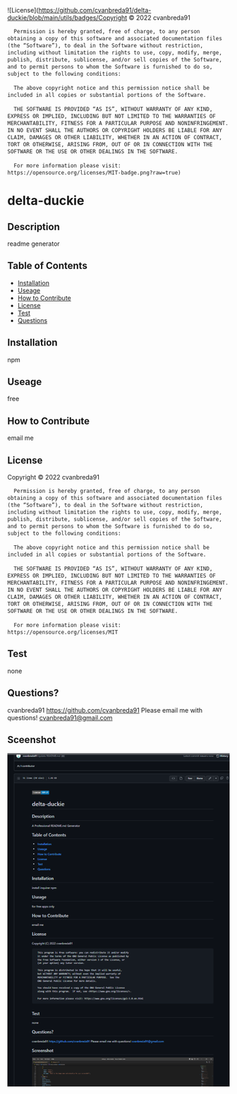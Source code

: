 ![License](https://github.com/cvanbreda91/delta-duckie/blob/main/utils/badges/Copyright © 2022 cvanbreda91

      Permission is hereby granted, free of charge, to any person obtaining a copy of this software and associated documentation files (the “Software”), to deal in the Software without restriction, including without limitation the rights to use, copy, modify, merge, publish, distribute, sublicense, and/or sell copies of the Software, and to permit persons to whom the Software is furnished to do so, subject to the following conditions:
      
      The above copyright notice and this permission notice shall be included in all copies or substantial portions of the Software.
      
      THE SOFTWARE IS PROVIDED “AS IS”, WITHOUT WARRANTY OF ANY KIND, EXPRESS OR IMPLIED, INCLUDING BUT NOT LIMITED TO THE WARRANTIES OF MERCHANTABILITY, FITNESS FOR A PARTICULAR PURPOSE AND NONINFRINGEMENT. IN NO EVENT SHALL THE AUTHORS OR COPYRIGHT HOLDERS BE LIABLE FOR ANY CLAIM, DAMAGES OR OTHER LIABILITY, WHETHER IN AN ACTION OF CONTRACT, TORT OR OTHERWISE, ARISING FROM, OUT OF OR IN CONNECTION WITH THE SOFTWARE OR THE USE OR OTHER DEALINGS IN THE SOFTWARE.
      
      For more information please visit: https://opensource.org/licenses/MIT-badge.png?raw=true)
# delta-duckie
## Description
readme generator

## Table of Contents
* [Installation](#installation)
* [Useage](#useage)
* [How to Contribute](#How-to-Contribute)
* [License](#License)
* [Test](#Test)
* [Questions](#Questions)

## Installation
npm

## Useage
free

## How to Contribute
email me

## License 
Copyright © 2022 cvanbreda91

      Permission is hereby granted, free of charge, to any person obtaining a copy of this software and associated documentation files (the “Software”), to deal in the Software without restriction, including without limitation the rights to use, copy, modify, merge, publish, distribute, sublicense, and/or sell copies of the Software, and to permit persons to whom the Software is furnished to do so, subject to the following conditions:
      
      The above copyright notice and this permission notice shall be included in all copies or substantial portions of the Software.
      
      THE SOFTWARE IS PROVIDED “AS IS”, WITHOUT WARRANTY OF ANY KIND, EXPRESS OR IMPLIED, INCLUDING BUT NOT LIMITED TO THE WARRANTIES OF MERCHANTABILITY, FITNESS FOR A PARTICULAR PURPOSE AND NONINFRINGEMENT. IN NO EVENT SHALL THE AUTHORS OR COPYRIGHT HOLDERS BE LIABLE FOR ANY CLAIM, DAMAGES OR OTHER LIABILITY, WHETHER IN AN ACTION OF CONTRACT, TORT OR OTHERWISE, ARISING FROM, OUT OF OR IN CONNECTION WITH THE SOFTWARE OR THE USE OR OTHER DEALINGS IN THE SOFTWARE.
      
      For more information please visit: https://opensource.org/licenses/MIT

## Test
none

## Questions?
cvanbreda91
https://github.com/cvanbreda91
Please email me with questions!
cvanbreda91@gmail.com

## Sceenshot
![website-image](https://github.com/cvanbreda91/delta-duckie/blob/main/images/readme.png?raw=true)
